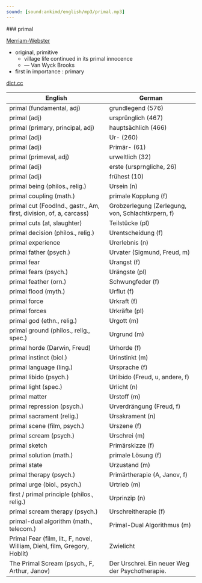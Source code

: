 ```yaml
---
sound: [sound:ankimd/english/mp3/primal.mp3]
---
```


\### primal

[Merriam-Webster](https://www.merriam-webster.com/dictionary/primal)

- original, primitive
    - village life continued in its primal innocence
    - — Van Wyck Brooks
- first in importance : primary

[dict.cc](https://www.dict.cc/primal)

| English        | German       |
| -------------- | ------------ |
| primal (fundamental, adj) | grundlegend (576) |
| primal (adj) | ursprünglich (467) |
| primal (primary, principal, adj) | hauptsächlich (466) |
| primal (adj) | Ur- (260) |
| primal (adj) | Primär- (61) |
| primal (primeval, adj) | urweltlich (32) |
| primal (adj) | erste (ursprngliche, 26) |
| primal (adj) | frühest (10) |
| primal being (philos., relig.) | Ursein (n) |
| primal coupling (math.) | primale Kopplung (f) |
| primal cut (FoodInd., gastr., Am, first, division, of, a, carcass) | Grobzerlegung (Zerlegung, von, Schlachtkrpern, f) |
| primal cuts (at, slaughter) | Teilstücke (pl) |
| primal decision (philos., relig.) | Urentscheidung (f) |
| primal experience | Urerlebnis (n) |
| primal father (psych.) | Urvater (Sigmund, Freud, m) |
| primal fear | Urangst (f) |
| primal fears (psych.) | Urängste (pl) |
| primal feather (orn.) | Schwungfeder (f) |
| primal flood (myth.) | Urflut (f) |
| primal force | Urkraft (f) |
| primal forces | Urkräfte (pl) |
| primal god (ethn., relig.) | Urgott (m) |
| primal ground (philos., relig., spec.) | Urgrund (m) |
| primal horde (Darwin, Freud) | Urhorde (f) |
| primal instinct (biol.) | Urinstinkt (m) |
| primal language (ling.) | Ursprache (f) |
| primal libido (psych.) | Urlibido (Freud, u, andere, f) |
| primal light (spec.) | Urlicht (n) |
| primal matter | Urstoff (m) |
| primal repression (psych.) | Urverdrängung (Freud, f) |
| primal sacrament (relig.) | Ursakrament (n) |
| primal scene (film, psych.) | Urszene (f) |
| primal scream (psych.) | Urschrei (m) |
| primal sketch | Primärskizze (f) |
| primal solution (math.) | primale Lösung (f) |
| primal state | Urzustand (m) |
| primal therapy (psych.) | Primärtherapie (A, Janov, f) |
| primal urge (biol., psych.) | Urtrieb (m) |
| first / primal principle (philos., relig.) | Urprinzip (n) |
| primal scream therapy (psych.) | Urschreitherapie (f) |
| primal-dual algorithm <PDA> (math., telecom.) | Primal-Dual Algorithmus <PDA> (m) |
| Primal Fear (film, lit., F, novel, William, Diehl, film, Gregory, Hoblit) | Zwielicht |
| The Primal Scream (psych., F, Arthur, Janov) | Der Urschrei. Ein neuer Weg der Psychotherapie. |
